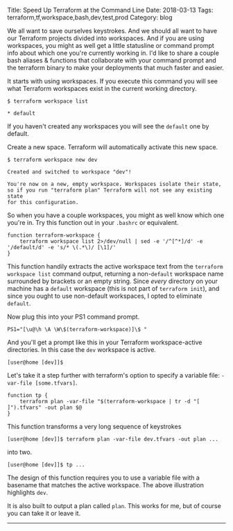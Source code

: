 Title:  Speed Up Terraform at the Command Line
Date: 2018-03-13
Tags: terraform,tf,workspace,bash,dev,test,prod
Category: blog

We all want to save ourselves keystrokes.  And we should all want to have our Terraform projects divided into workspaces.  And if you are using workspaces, you might as well get a little statusline or command prompt info about which one you're currently working in.  I'd like to share a couple bash aliases & functions that collaborate with your command prompt and the terraform binary to make your deployments that much faster and easier.

It starts with using workspaces.  If you execute this command you will see what Terraform workspaces exist in the current working directory.
```
$ terraform workspace list

* default
```

If you haven't created any workspaces you will see the `default` one by default.

Create a new space.  Terraform will automatically activate this new space.
```
$ terraform workspace new dev

Created and switched to workspace "dev"!

You're now on a new, empty workspace. Workspaces isolate their state,
so if you run "terraform plan" Terraform will not see any existing state
for this configuration.
```

So when you have a couple workspaces, you might as well know which one you're in.  Try this function out in your `.bashrc` or equivalent.
```
function terraform-workspace {
    terraform workspace list 2>/dev/null | sed -e '/^[^*]/d' -e '/default/d' -e 's/* \(.*\)/ [\1]/'
}
```

This function handily extracts the active workspace text from the `terraform workspace list` command output, returning a non-`default` workspace name surrounded by brackets or an empty string.  Since _every_ directory on your machine has a `default` workspace (this is not part of `terraform init`), and since you ought to use non-default workspaces, I opted to eliminate `default`.

Now plug this into your PS1 command prompt.
```
PS1="[\u@\h \A \W\$(terraform-workspace)]\$ "
```

And you'll get a prompt like this in your Terraform workspace-active directories.  In this case the `dev` workspace is active. 
```
[user@home [dev]]$
```

Let's take it a step further with terraform's option to specify a variable file: `-var-file [some.tfvars]`.
```
function tp {
    terraform plan -var-file "$(terraform-workspace | tr -d "[ ]").tfvars" -out plan $@
}
```

This function transforms a very long sequence of keystrokes 
```
[user@home [dev]]$ terraform plan -var-file dev.tfvars -out plan ...
```

into two.
```
[user@home [dev]]$ tp ...
```

The design of this function requires you to use a variable file with a basename that matches the active workspace.  The above illustration highlights `dev`.

It is also built to output a plan called `plan`.  This works for me, but of course you can take it or leave it.
* * *
